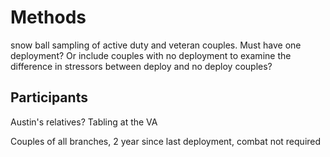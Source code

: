# Methods

snow ball sampling of active duty and veteran couples. Must have one deployment? Or include couples with no deployment to examine the difference in stressors between deploy and no deploy couples?
## Participants
Austin's relatives?
Tabling at the VA

Couples of all branches, 2 year since last deployment, combat not required
